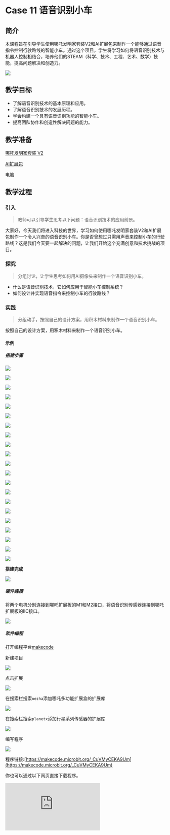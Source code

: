 ﻿---
sidebar_position: 12
---

# Case 11 语音识别小车


## 简介

本课程旨在引导学生使用哪吒发明家套装V2和AI扩展包来制作一个能够通过语音指令控制行驶路线的智能小车。通过这个项目，学生将学习如何将语音识别技术与机器人控制相结合，培养他们的STEAM（科学、技术、工程、艺术、数学）技能，提高问题解决和创造力。

![](https://wiki-media-ef.oss-cn-hongkong.aliyuncs.com/docs/microbit/building-blocks/nezha-inventors-kit-v2/ai-accessories-pack/images/ai-accessories-pack-case-11-01.png)

## 教学目标

- 了解语音识别技术的基本原理和应用。
- 了解语音识别技术的发展历程。
- 学会构建一个具有语音识别功能的智能小车。
- 提高团队协作和创造性解决问题的能力。

## 教学准备

[哪吒发明家套装 V2](https://www.elecfreaks.com/nezha-inventor-s-kit-v2-for-micro-bit.html)

[AI扩展包](https://www.elecfreaks.com/nezha-inventor-s-kit-v2-for-micro-bit.html)

电脑

## 教学过程

### 引入

>教师可以引导学生思考以下问题：语音识别技术的应用前景。

大家好，今天我们将进入科技的世界，学习如何使用哪吒发明家套装V2和AI扩展包制作一个令人兴奋的语音识别小车。你是否曾想过只需用声音来控制小车的行驶路线？这是我们今天要一起解决的问题，让我们开始这个充满创意和技术挑战的项目。

### 探究

>分组讨论，让学生思考如何用AI摄像头来制作一个语音识别小车。

- 什么是语音识别技术，它如何应用于智能小车控制系统？
- 如何设计并实现语音指令来控制小车的行驶路线？

### 实践

>分组动手，按照自己的设计方案，用积木材料来制作一个语音识别小车。

按照自己的设计方案，用积木材料来制作一个语音识别小车。

#### 示例

##### 搭建步骤


![](https://wiki-media-ef.oss-cn-hongkong.aliyuncs.com/docs/microbit/building-blocks/nezha-inventors-kit-v2/ai-accessories-pack/images/ai-accessories-pack-step-11-01.png)

![](https://wiki-media-ef.oss-cn-hongkong.aliyuncs.com/docs/microbit/building-blocks/nezha-inventors-kit-v2/ai-accessories-pack/images/ai-accessories-pack-step-11-02.png)

![](https://wiki-media-ef.oss-cn-hongkong.aliyuncs.com/docs/microbit/building-blocks/nezha-inventors-kit-v2/ai-accessories-pack/images/ai-accessories-pack-step-11-03.png)

![](https://wiki-media-ef.oss-cn-hongkong.aliyuncs.com/docs/microbit/building-blocks/nezha-inventors-kit-v2/ai-accessories-pack/images/ai-accessories-pack-step-11-04.png)

![](https://wiki-media-ef.oss-cn-hongkong.aliyuncs.com/docs/microbit/building-blocks/nezha-inventors-kit-v2/ai-accessories-pack/images/ai-accessories-pack-step-11-05.png)

![](https://wiki-media-ef.oss-cn-hongkong.aliyuncs.com/docs/microbit/building-blocks/nezha-inventors-kit-v2/ai-accessories-pack/images/ai-accessories-pack-step-11-06.png)

![](https://wiki-media-ef.oss-cn-hongkong.aliyuncs.com/docs/microbit/building-blocks/nezha-inventors-kit-v2/ai-accessories-pack/images/ai-accessories-pack-step-11-07.png)

![](https://wiki-media-ef.oss-cn-hongkong.aliyuncs.com/docs/microbit/building-blocks/nezha-inventors-kit-v2/ai-accessories-pack/images/ai-accessories-pack-step-11-08.png)

![](https://wiki-media-ef.oss-cn-hongkong.aliyuncs.com/docs/microbit/building-blocks/nezha-inventors-kit-v2/ai-accessories-pack/images/ai-accessories-pack-step-11-09.png)

![](https://wiki-media-ef.oss-cn-hongkong.aliyuncs.com/docs/microbit/building-blocks/nezha-inventors-kit-v2/ai-accessories-pack/images/ai-accessories-pack-step-11-10.png)

![](https://wiki-media-ef.oss-cn-hongkong.aliyuncs.com/docs/microbit/building-blocks/nezha-inventors-kit-v2/ai-accessories-pack/images/ai-accessories-pack-step-11-11.png)

![](https://wiki-media-ef.oss-cn-hongkong.aliyuncs.com/docs/microbit/building-blocks/nezha-inventors-kit-v2/ai-accessories-pack/images/ai-accessories-pack-step-11-12.png)

![](https://wiki-media-ef.oss-cn-hongkong.aliyuncs.com/docs/microbit/building-blocks/nezha-inventors-kit-v2/ai-accessories-pack/images/ai-accessories-pack-step-11-13.png)

![](https://wiki-media-ef.oss-cn-hongkong.aliyuncs.com/docs/microbit/building-blocks/nezha-inventors-kit-v2/ai-accessories-pack/images/ai-accessories-pack-step-11-14.png)

![](https://wiki-media-ef.oss-cn-hongkong.aliyuncs.com/docs/microbit/building-blocks/nezha-inventors-kit-v2/ai-accessories-pack/images/ai-accessories-pack-step-11-15.png)

![](https://wiki-media-ef.oss-cn-hongkong.aliyuncs.com/docs/microbit/building-blocks/nezha-inventors-kit-v2/ai-accessories-pack/images/ai-accessories-pack-step-11-16.png)

![](https://wiki-media-ef.oss-cn-hongkong.aliyuncs.com/docs/microbit/building-blocks/nezha-inventors-kit-v2/ai-accessories-pack/images/ai-accessories-pack-step-11-17.png)

![](https://wiki-media-ef.oss-cn-hongkong.aliyuncs.com/docs/microbit/building-blocks/nezha-inventors-kit-v2/ai-accessories-pack/images/ai-accessories-pack-step-11-18.png)

![](https://wiki-media-ef.oss-cn-hongkong.aliyuncs.com/docs/microbit/building-blocks/nezha-inventors-kit-v2/ai-accessories-pack/images/ai-accessories-pack-step-11-19.png)

![](https://wiki-media-ef.oss-cn-hongkong.aliyuncs.com/docs/microbit/building-blocks/nezha-inventors-kit-v2/ai-accessories-pack/images/ai-accessories-pack-step-11-20.png)

![](https://wiki-media-ef.oss-cn-hongkong.aliyuncs.com/docs/microbit/building-blocks/nezha-inventors-kit-v2/ai-accessories-pack/images/ai-accessories-pack-step-11-21.png)


**搭建完成**

![](https://wiki-media-ef.oss-cn-hongkong.aliyuncs.com/docs/microbit/building-blocks/nezha-inventors-kit-v2/ai-accessories-pack/images/ai-accessories-pack-case-01-01.png)

##### 硬件连接

将两个电机分别连接到哪吒扩展板的M1和M2接口，将语音识别传感器连接到哪吒扩展板的IIC接口。

 ![](https://wiki-media-ef.oss-cn-hongkong.aliyuncs.com/docs/microbit/building-blocks/nezha-inventors-kit-v2/ai-accessories-pack/images/ai-accessories-pack-case-11-02.png)

##### 软件编程

打开编程平台[makecode](https://makecode.microbit.org/#)

新建项目

![](https://wiki-media-ef.oss-cn-hongkong.aliyuncs.com/docs/microbit/building-blocks/nezha-inventors-kit-v2/ai-accessories-pack/images/ai-accessories-pack-case-01-03.png)

点击扩展

![](https://wiki-media-ef.oss-cn-hongkong.aliyuncs.com/docs/microbit/building-blocks/nezha-inventors-kit-v2/ai-accessories-pack/images/ai-accessories-pack-case-01-04.png)

在搜索栏搜索`nezha`添加哪吒多功能扩展盒的扩展库

![](https://wiki-media-ef.oss-cn-hongkong.aliyuncs.com/docs/microbit/building-blocks/nezha-inventors-kit-v2/ai-accessories-pack/images/ai-accessories-pack-case-01-06.png)

在搜索栏搜索`planetx`添加行星系列传感器的扩展库

![](https://wiki-media-ef.oss-cn-hongkong.aliyuncs.com/docs/microbit/building-blocks/nezha-inventors-kit-v2/ai-accessories-pack/images/ai-accessories-pack-case-01-07.png)

编写程序

![](https://wiki-media-ef.oss-cn-hongkong.aliyuncs.com/docs/microbit/building-blocks/nezha-inventors-kit-v2/ai-accessories-pack/images/ai-accessories-pack-case-11-08.png)


程序链接:[https://makecode.microbit.org/_CuVMyCEKA9Um](https://makecode.microbit.org/_CuVMyCEKA9Um)

你也可以通过以下网页直接下载程序。

<div
    style={{
        position: 'relative',
        paddingBottom: '60%',
        overflow: 'hidden',
    }}
>
    <iframe
        src="https://makecode.microbit.org/_CuVMyCEKA9Um"
        frameborder="0"
        sandbox="allow-popups allow-forms allow-scripts allow-same-origin"
        style={{
            position: 'absolute',
            width: '100%',
            height: '100%',
        }}
    />
</div>


### 团队合作与展示

学生分成小组，共同完成案例的制作和程序编写。

鼓励学生之间相互合作、交流和分享经验。

每个小组有机会向其他小组展示他们制作的案例。

#### 示例案例效果

通过语音即可控制小车的行驶路线。

![](https://wiki-media-ef.oss-cn-hongkong.aliyuncs.com/docs/microbit/building-blocks/nezha-inventors-kit-v2/ai-accessories-pack/images/ai-accessories-pack-case-11.gif)

### 反思

>分组分享，让每组的学生分享自己的制作过程和心得，总结自己遇到的问题和解决办法，评价自己的优点和不足。-->

### 扩展知识

*** 语音识别技术的发展历程 ***

语音识别技术的发展历程可以追溯到20世纪中期，经历了多个阶段和重大突破，以下是其主要发展里程碑：

20世纪50年代和60年代：

早期的语音识别研究主要集中在模拟声音的基本原理和声学特征的提取。
1952年，贝尔实验室的研究人员Davis和Biddulph开发了世界上第一个语音识别系统"Audrey"，它能够识别数字。
20世纪70年代和80年代：

这一时期见证了语音识别技术的重大进步，包括更复杂的声学特征提取方法和模式匹配算法。
隐马尔可夫模型（Hidden Markov Model，HMM）被引入，成为语音识别领域的标准。
1971年，IBM的研究人员开发了Shoebox，这是第一个商用语音识别系统，用于识别数字。
20世纪90年代：

随着计算机性能的提高和更多的研究投入，语音识别的准确度显著提高。
统计语言模型的引入，以改善识别结果的上下文理解。
出现了更多的商用语音识别系统，用于电话系统和自动化客户服务。
21世纪初：

随着深度学习技术的兴起，语音识别取得了重大突破。深度神经网络（DNN）被用于声学建模，大大提高了准确性。
2009年，Microsoft推出了Xbox Kinect，该系统具有语音识别功能，标志着语音识别技术在消费电子产品中的应用。
近年来：

自2010年代以来，深度学习技术的进一步发展和大数据的可用性使语音识别取得了巨大的突破。
云计算和人工智能平台（如亚马逊的Alexa、苹果的Siri、谷歌的Google Assistant等）使语音识别成为日常生活中的常见技术，用于智能助手、智能家居、汽车导航等领域。
开源项目（如CMU Sphinx、Kaldi等）和云端API使开发者能够更容易地构建和集成语音识别功能。
总的来说，语音识别技术的发展历程经历了多个关键时期，从早期的声学特征提取到隐马尔可夫模型的引入，再到深度学习的应用，它不断地改善了准确性和可用性，成为了现代科技中不可或缺的一部分。未来，随着技术的不断发展，语音识别技术将继续在各个领域发挥重要作用。
